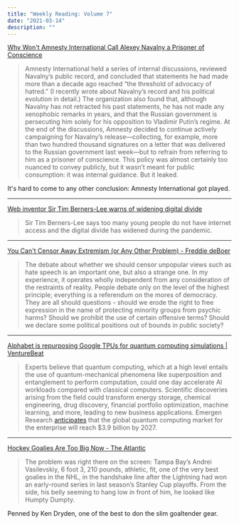 ```yaml
---
title: "Weekly Reading: Volume 7"
date: "2021-03-14"
description: ""
---
```


[Why Won't Amnesty International Call Alexey Navalny a Prisoner of Conscience](https://www.newyorker.com/news/our-columnists/why-wont-amnesty-international-call-alexey-navalny-a-prisoner-of-conscience)

> Amnesty International held a series of internal discussions, reviewed Navalny’s public record, and concluded that statements he had made more than a decade ago reached “the threshold of advocacy of hatred.” (I recently wrote about Navalny’s record and his political evolution in detail.) The organization also found that, although Navalny has not retracted his past statements, he has not made any xenophobic remarks in years, and that the Russian government is persecuting him solely for his opposition to Vladimir Putin’s regime. At the end of the discussions, Amnesty decided to continue actively campaigning for Navalny’s release—collecting, for example, more than two hundred thousand signatures on a letter that was delivered to the Russian government last week—but to refrain from referring to him as a prisoner of conscience. This policy was almost certainly too nuanced to convey publicly, but it wasn’t meant for public consumption: it was internal guidance. But it leaked.

It's hard to come to any other conclusion: Amnesty International got played.

- - -

[Web inventor Sir Tim Berners-Lee warns of widening digital divide](https://www.bbc.com/news/technology-56367719)

> Sir Tim Berners-Lee says too many young people do not have internet access and the digital divide has widened during the pandemic.

- - - 

[You Can't Censor Away Extremism (or Any Other Problem) - Freddie deBoer](https://freddiedeboer.substack.com/p/you-cant-censor-away-extremism-or)

> The debate about whether we should censor unpopular views such as hate speech is an important one, but also a strange one. In my experience, it operates wholly independent from any consideration of the restraints of reality. People debate only on the level of the highest principle; everything is a referendum on the mores of democracy. They are all should questions - should we erode the right to free expression in the name of protecting minority groups from psychic harms? Should we prohibit the use of certain offensive terms? Should we declare some political positions out of bounds in public society? 

- - - 

[Alphabet is repurposing Google TPUs for quantum computing simulations | VentureBeat](https://venturebeat.com/2021/03/10/alphabet-is-repurposing-google-tpus-for-quantum-computing-simulations/)

> Experts believe that quantum computing, which at a high level entails the use of quantum-mechanical phenomena like superposition and entanglement to perform computation, could one day accelerate AI workloads compared with classical computers. Scientific discoveries arising from the field could transform energy storage, chemical engineering, drug discovery, financial portfolio optimization, machine learning, and more, leading to new business applications. Emergen Research [anticipates](https://www.globenewswire.com/news-release/2021/01/21/2162436/0/en/Quantum-Computing-for-Enterprise-Market-Size-to-Reach-USD-3-907-4-Million-by-2027-Increasing-application-of-quantum-cryptography-for-digital-payments-will-be-the-Key-Factor-Driving.html#:~:text=21%2C%202021%20(GLOBE%20NEWSWIRE),current%20analysis%20by%20Emergen%20Research.) that the global quantum computing market for the enterprise will reach $3.9 billion by 2027.

- - -

[Hockey Goalies Are Too Big Now - The Atlantic](https://www.theatlantic.com/culture/archive/2021/02/hockey-goalies-are-too-big-now/618021/)

> The problem was right there on the screen: Tampa Bay’s Andrei Vasilevskiy, 6 foot 3, 210 pounds, athletic, fit, one of the very best goalies in the NHL, in the handshake line after the Lightning had won an early-round series in last season’s Stanley Cup playoffs. From the side, his belly seeming to hang low in front of him, he looked like Humpty Dumpty.

Penned by Ken Dryden, one of the best to don the slim goaltender gear. 
